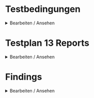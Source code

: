 # Testbedingungen

<details><summary>Bearbeiten / Ansehen</summary>

## Umgebung(en)

- [ ] DEV
- [ ] STAGE
- [ ] SANDBOX
- [ ] PROD
- [ ] ...

## Rolle(n)

- [ ] Hauptnutzer
- [ ] Nutzer
- [ ] Content Creator
- [ ] Account Manager

## Berechtigung(en)

- [ ] Leseberechtigung
- [ ] Schreibberechtigung

</details>

# Testplan 13 Reports

<details><summary>Bearbeiten / Ansehen</summary>

## Reports

- [ ] Spaltensortierung funktioniert?
- [ ] Paginierung funktioniert?
- [ ] Filterdialog liefert korrekte Ergebnisse?
- [ ] Übersicht liefert nach Löschen von Filter-Chips korrekte Ergebnisse?

### Datenschutz-Folgenabschätzung

- [ ] Es werden alle Scopes vom Objekttyp Prozess und Subtyp Datenschutz-Folgenabschätzung aufgelistet?
- [ ] Das PDF wird erfolgreich erzeugt?
- [ ] **TBD** – Fachliche/inhaltliche Prüfung!

### Verzeichnis der Verarbeitungstätigkeiten

- [ ] Es werden alle Scopes vom Objekttyp Prozess und Subtyp Verantwortliche, Art. 4 Nr. 7 DS-GVO aufgelistet?
- [ ] Das PDF wird erfolgreich erzeugt?
- [ ] **TBD** – Fachliche/inhaltliche Prüfung!

### Datenschutz-Risikoanalyse

- [ ] Es werden alle Scopes vom Objekttyp Prozess und Subtyp Verantwortliche, Art. 4 Nr. 7 DS-GVO aufgelistet?
- [ ] Das PDF wird erfolgreich erzeugt?
- [ ] **TBD** – Fachliche/inhaltliche Prüfung!

### AV gem. Art. 30 II DS-GVO

- [ ] Es werden alle Scopes vom Objekttyp Prozess und Subtyp Verantwortliche, Art. 4 Nr. 7 DS-GVO aufgelistet?
- [ ] Das PDF wird erfolgreich erzeugt?
- [ ] **TBD** – Fachliche/inhaltliche Prüfung!

</details>

# Findings

<details><summary>Bearbeiten / Ansehen</summary>

- [ ] Keine Findings

- _Erstes Finding_
- _Zweites Finding_
- _Drittes Finding_

</details>
